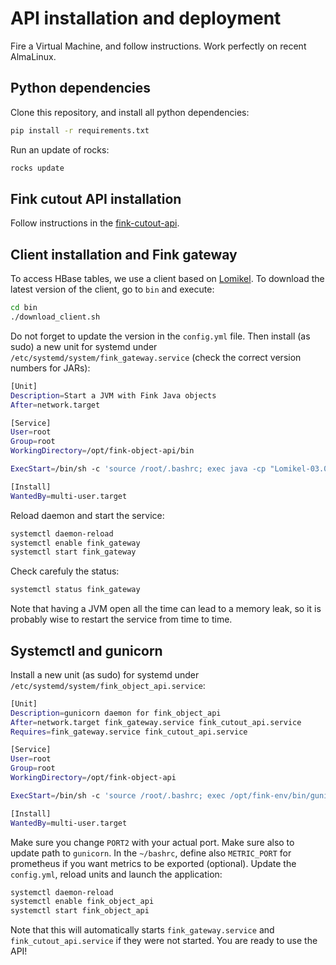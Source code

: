# API installation and deployment

Fire a Virtual Machine, and follow instructions. Work perfectly on recent AlmaLinux.

## Python dependencies

Clone this repository, and install all python dependencies:

```bash
pip install -r requirements.txt
```

Run an update of rocks:

```bash
rocks update
```

## Fink cutout API installation

Follow instructions in the [fink-cutout-api](https://github.com/astrolabsoftware/fink-cutout-api/blob/main/install/README.md).

## Client installation and Fink gateway

To access HBase tables, we use a client based on [Lomikel](https://github.com/hrivnac/Lomikel). To download the latest version of the client, go to `bin` and execute:

```bash
cd bin
./download_client.sh
```

Do not forget to update the version in the `config.yml` file. Then install (as sudo) a new unit for systemd under `/etc/systemd/system/fink_gateway.service` (check the correct version numbers for JARs):

```bash
[Unit]
Description=Start a JVM with Fink Java objects
After=network.target

[Service]
User=root
Group=root
WorkingDirectory=/opt/fink-object-api/bin

ExecStart=/bin/sh -c 'source /root/.bashrc; exec java -cp "Lomikel-03.04.00x-HBase.exe.jar:py4j0.10.9.7.jar:gson-2.11.0.jar" com.Lomikel.Py4J.LomikelGatewayServer 2>&1 >> /tmp/fink_gateway.out'

[Install]
WantedBy=multi-user.target
```

Reload daemon and start the service:

```bash
systemctl daemon-reload
systemctl enable fink_gateway
systemctl start fink_gateway
```

Check carefuly the status:

```bash
systemctl status fink_gateway
```

Note that having a JVM open all the time can lead to a memory leak, so it is probably wise to restart the service from time to time.


## Systemctl and gunicorn

Install a new unit (as sudo) for systemd under `/etc/systemd/system/fink_object_api.service`:

```bash
[Unit]
Description=gunicorn daemon for fink_object_api
After=network.target fink_gateway.service fink_cutout_api.service
Requires=fink_gateway.service fink_cutout_api.service

[Service]
User=root
Group=root
WorkingDirectory=/opt/fink-object-api

ExecStart=/bin/sh -c 'source /root/.bashrc; exec /opt/fink-env/bin/gunicorn -c /opt/fink-object-api/config_prometheus.py --log-file=/tmp/fink_object_api.log app:app -b :PORT2 --workers=1 --threads=8 --timeout 180 --chdir /opt/fink-object-api --bind unix:/run/fink_object_api.sock 2>&1 >> /tmp/fink_object_api.out'

[Install]
WantedBy=multi-user.target
```

Make sure you change `PORT2` with your actual port. Make sure also to update path to `gunicorn`. In the `~/bashrc`, define also `METRIC_PORT` for prometheus if you want metrics to be exported (optional). Update the `config.yml`, reload units and launch the application:

```bash
systemctl daemon-reload
systemctl enable fink_object_api
systemctl start fink_object_api
```

Note that this will automatically starts `fink_gateway.service` and `fink_cutout_api.service` if they were not started. You are ready to use the API!
